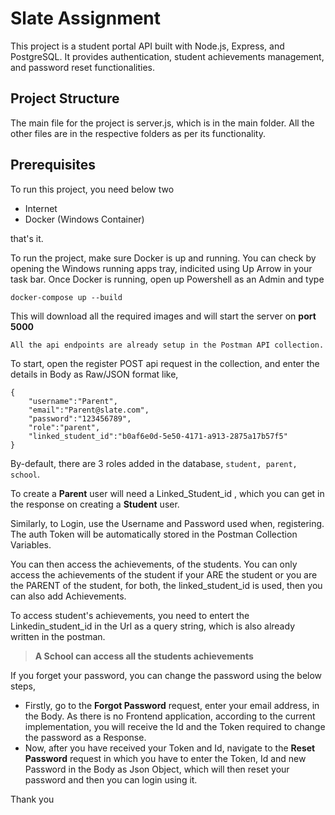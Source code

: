 # Slate Assignment

This project is a student portal API built with Node.js, Express, and PostgreSQL. It provides authentication, student achievements management, and password reset functionalities.

## Project Structure

The main file for the project is server.js, which is in the main folder. All the other files are in the respective folders as per its functionality.

## Prerequisites

To run this project, you need below two

- Internet
- Docker (Windows Container)

that's it.

To run the project, make sure Docker is up and running. You can check by opening the Windows running apps tray, indicited using Up Arrow in your task bar. Once Docker is running, open up Powershell as an Admin and type

```
docker-compose up --build
```

This will download all the required images and will start the server on **port 5000**

`All the api endpoints are already setup in the Postman API collection.`

To start, open the register POST api request in the collection, and enter the details in Body as Raw/JSON format like,

```
{
    "username":"Parent",
    "email":"Parent@slate.com",
    "password":"123456789",
    "role":"parent",
    "linked_student_id":"b0af6e0d-5e50-4171-a913-2875a17b57f5"
}
```

By-default, there are 3 roles added in the database, `student, parent, school`.

To create a **Parent** user will need a Linked_Student_id , which you can get in the response on creating a **Student** user.

Similarly, to Login, use the Username and Password used when, registering. The auth Token will be automatically stored in the Postman Collection Variables.

You can then access the achievements, of the students. You can only access the achievements of the student if your ARE the student or you are the PARENT of the student, for both, the linked_student_id is used, then you can also add Achievements.

To access student's achievements, you need to entert the Linkedin_student_id in the Url as a query string, which is also already written in the postman.

> **A School can access all the students achievements**

If you forget your password, you can change the password using the below steps,

- Firstly, go to the **Forgot Password** request, enter your email address, in the Body. As there is no Frontend application, according to the current implementation, you will receive the Id and the Token required to change the password as a Response.
- Now, after you have received your Token and Id, navigate to the **Reset Password** request in which you have to enter the Token, Id and new Password in the Body as Json Object, which will then reset your password and then you can login using it.

Thank you
